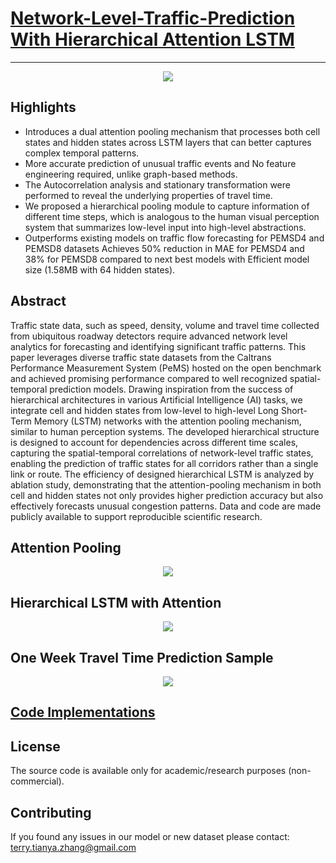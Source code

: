 # [Network-Level-Traffic-Prediction With Hierarchical Attention LSTM](https://www.maxapress.com/data/article/dts/preview/pdf/dts-0024-0021.pdf)

-----
<p align="center"><img src="https://github.com/TeRyZh/Big-Data-Application-for-Network-Level-Travel-Time-Prediction/blob/main/Images/features-of-spark.jpg" /></p>

Highlights
----------
* Introduces a dual attention pooling mechanism that processes both cell states and hidden states across LSTM layers that can better captures complex temporal patterns. 
* More accurate prediction of unusual traffic events and No feature engineering required, unlike graph-based methods. 
* The Autocorrelation analysis and stationary transformation were performed to reveal the underlying properties of travel time. 
*  We proposed a hierarchical pooling module to capture information of different time steps, which is analogous to the human visual perception system that summarizes low-level input into high-level abstractions.
* Outperforms existing models on traffic flow forecasting for PEMSD4 and PEMSD8 datasets Achieves 50% reduction in MAE for PEMSD4 and 38% for PEMSD8 compared to next best models with Efficient model size (1.58MB with 64 hidden states). 



Abstract
--------
Traffic state data, such as speed, density, volume and travel time collected from ubiquitous roadway detectors require advanced network level analytics for forecasting and identifying significant traffic patterns. This paper leverages diverse traffic state datasets from the Caltrans Performance Measurement System (PeMS) hosted on the open benchmark and achieved promising performance compared to well recognized spatial-temporal prediction models. Drawing inspiration from the success of hierarchical architectures in various Artificial Intelligence (AI) tasks, we integrate cell and hidden states from low-level to high-level Long Short-Term Memory (LSTM) networks with the attention pooling mechanism, similar to human perception systems. The developed hierarchical structure is designed to account for dependencies across different time scales, capturing the spatial-temporal correlations of network-level traffic states, enabling the prediction of traffic states for all corridors rather than a single link or route. The efficiency of designed hierarchical LSTM is analyzed by ablation study, demonstrating that the attention-pooling mechanism in both cell and hidden states not only provides higher prediction accuracy but also effectively forecasts unusual congestion patterns. Data and code are made publicly available to support reproducible scientific research.

## Attention Pooling
<p align="center"><img src="https://github.com/TeRyZh/Big-Data-Application-for-Network-Level-Travel-Time-Prediction/blob/main/Images/Attention%20Pooling.drawio%20(2).png" /></p>

## Hierarchical LSTM with Attention
<p align="center"><img src="https://github.com/TeRyZh/Big-Data-Application-for-Network-Level-Travel-Time-Prediction/blob/main/Images/MultiLayHierAttnLSTM.png" /></p>

## One Week Travel Time Prediction Sample
<p align="center"><img src="https://github.com/TeRyZh/Big-Data-Application-for-Network-Level-Travel-Time-Prediction/blob/main/Images/Predictions_Comparison.png" /></p>

## [Code Implementations](https://github.com/TeRyZh/Network-Level-Travel-Prediction-Hierarchical-Attention-LSTM/blob/main/baselines/HierAttnLstm.py)

License
-------
The source code is available only for academic/research purposes (non-commercial).


Contributing
--------
If you found any issues in our model or new dataset please contact: terry.tianya.zhang@gmail.com

